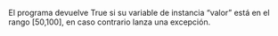 El programa devuelve True si su variable de instancia “valor” está en el rango [50,100], en caso contrario lanza una excepción.
